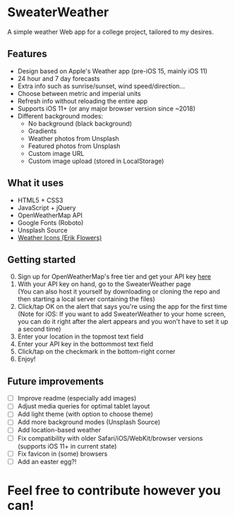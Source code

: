 # SweaterWeather
A simple weather Web app for a college project, tailored to my desires.

## Features
* Design based on Apple's Weather app (pre-iOS 15, mainly iOS 11)
* 24 hour and 7 day forecasts
* Extra info such as sunrise/sunset, wind speed/direction...
* Choose between metric and imperial units
* Refresh info without reloading the entire app
* Supports iOS 11+ (or any major browser version since ~2018)
* Different background modes:
    * No background (black background)
    * Gradients
    * Weather photos from Unsplash
    * Featured photos from Unsplash
    * Custom image URL
    * Custom image upload (stored in LocalStorage)

## What it uses
* HTML5 + CSS3
* JavaScript + jQuery
* OpenWeatherMap API
* Google Fonts (Roboto)
* Unsplash Source
* [Weather Icons (Erik Flowers)](https://github.com/erikflowers/weather-icons)

## Getting started
0. Sign up for OpenWeatherMap's free tier and get your API key [here](https://home.openweathermap.org/users/sign_up)
1. With your API key on hand, go to the SweaterWeather page  
(You can also host it yourself by downloading or cloning the repo and then starting a local server containing the files)
2. Click/tap OK on the alert that says you're using the app for the first time  
(Note for iOS: If you want to add SweaterWeather to your home screen, you can do it right after the alert appears and you won't have to set it up a second time) 
3. Enter your location in the topmost text field
4. Enter your API key in the bottommost text field
5. Click/tap on the checkmark in the bottom-right corner
6. Enjoy!

## Future improvements
- [ ] Improve readme (especially add images)
- [ ] Adjust media queries for optimal tablet layout
- [ ] Add light theme (with option to choose theme)
- [ ] Add more background modes (Unsplash Source)
- [ ] Add location-based weather
- [ ] Fix compatibility with older Safari/iOS/WebKit/browser versions (supports iOS 11+ in current state)
- [ ] Fix favicon in (some) browsers
- [ ] Add an easter egg?!

# Feel free to contribute however you can!